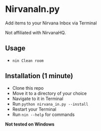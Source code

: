# NirvanaIn.py
Add items to your Nirvana Inbox via Terminal 

Not affiliated with NirvanaHQ. 

## Usage
- ```nin Clean room```
## Installation (1 minute) 
- Clone this repo
- Move it to a directory of your choice
- Navigate to it in Terminal
- Run ```python nirvana_in.py --install```
- Restart your Terminal
- Run ```nin --help``` for commands

**Not tested on Windows**
